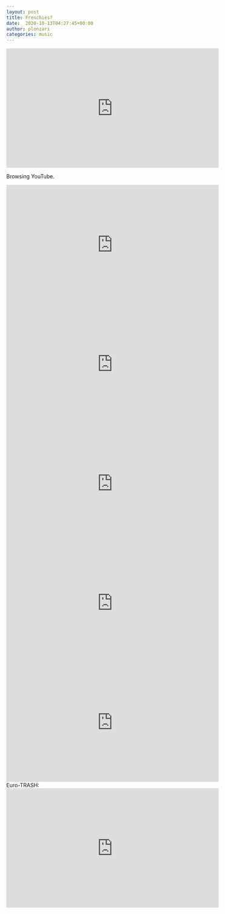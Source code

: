 ```yaml
---
layout: post
title: Frenchies?
date:  2020-10-13T04:27:45+00:00
author: plonzari
categories: music
---
```


<iframe width="560" height="315" src="https://www.youtube.com/embed/8qcSdqc7QYo" frameborder="0" allow="accelerometer; autoplay; clipboard-write; encrypted-media; gyroscope; picture-in-picture" allowfullscreen></iframe>

<!--more-->


Browsing YouTube.
<iframe width="560" height="315" src="https://www.youtube.com/embed/59Q_lhgGANc" frameborder="0" allow="accelerometer; autoplay; clipboard-write; encrypted-media; gyroscope; picture-in-picture" allowfullscreen></iframe>

<!--more-->

<iframe width="560" height="315" src="https://www.youtube.com/embed/GJ-wXt0MzWM" frameborder="0" allow="accelerometer; autoplay; clipboard-write; encrypted-media; gyroscope; picture-in-picture" allowfullscreen></iframe>
<iframe width="560" height="315" src="https://www.youtube.com/embed/LumO5KsvU7k" frameborder="0" allow="accelerometer; autoplay; clipboard-write; encrypted-media; gyroscope; picture-in-picture" allowfullscreen></iframe>
<iframe width="560" height="315" src="https://www.youtube.com/embed/VGSa4Ls1ub0" frameborder="0" allow="accelerometer; autoplay; clipboard-write; encrypted-media; gyroscope; picture-in-picture" allowfullscreen></iframe>
<iframe width="560" height="315" src="https://www.youtube.com/embed/xtmVTfGJUzA" frameborder="0" allow="accelerometer; autoplay; clipboard-write; encrypted-media; gyroscope; picture-in-picture" allowfullscreen></iframe>
Euro-TRASH:
<iframe width="560" height="315" src="https://www.youtube.com/embed/gSqA8Nm0Of8" frameborder="0" allow="accelerometer; autoplay; clipboard-write; encrypted-media; gyroscope; picture-in-picture" allowfullscreen></iframe>

